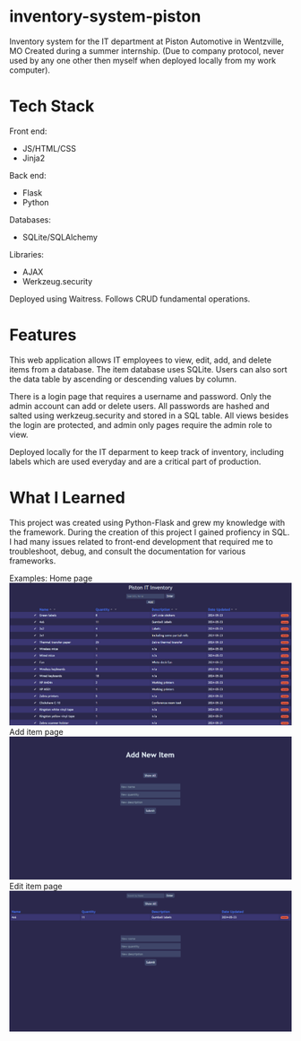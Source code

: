 # inventory-system-piston
Inventory system for the IT department at Piston Automotive in Wentzville, MO
Created during a summer internship. (Due to company protocol, never used by any one other then myself when deployed locally from my work computer).

# Tech Stack

Front end:
- JS/HTML/CSS
- Jinja2
  
Back end:
- Flask
- Python

Databases:
- SQLite/SQLAlchemy

Libraries:
- AJAX
- Werkzeug.security

Deployed using Waitress. Follows CRUD fundamental operations.


# Features

This web application allows IT employees to view, edit, add, and delete items from a database. The item database uses SQLite. Users can also sort the data table by ascending or descending values by column.

There is a login page that requires a username and password. Only the admin account can add or delete users.
All passwords are hashed and salted using werkzeug.security and stored in a SQL table.
All views besides the login are protected, and admin only pages require the admin role to view.

Deployed locally for the IT deparment to keep track of inventory, including labels which are used everyday and are a critical part of production.

# What I Learned

This project was created using Python-Flask and grew my knowledge with the framework. 
During the creation of this project I gained profiency in SQL.
I had many issues related to front-end development that required me to troubleshoot, debug, and consult the documentation for various frameworks.

Examples:
Home page
![Home page](src/static/home_snip.png)
Add item page
![Add page](src/static/add_snip.png)
Edit item page
![Edit page](src/static/edit_snip.png)

